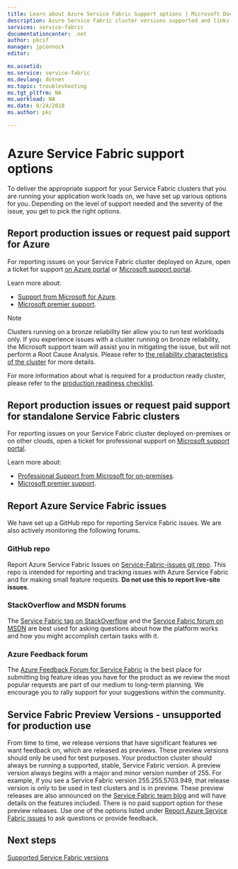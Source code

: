 ```yaml
---
title: Learn about Azure Service Fabric Support options | Microsoft Docs
description: Azure Service Fabric cluster versions supported and links to file support tickets
services: service-fabric
documentationcenter: .net
author: pkcsf
manager: jpconnock
editor: 

ms.assetid: 
ms.service: service-fabric
ms.devlang: dotnet
ms.topic: troubleshooting
ms.tgt_pltfrm: NA
ms.workload: NA
ms.date: 8/24/2018
ms.author: pkc

---
```

# Azure Service Fabric support options

To deliver the appropriate support for your Service Fabric clusters that you are running your application work loads on, we have set up various options for you. Depending on the level of support needed and the severity of the issue, you get to pick the right options. 

## Report production issues or request paid support for Azure

For reporting issues on your Service Fabric cluster deployed on Azure, open a ticket for support [on Azure portal](https://ms.portal.azure.com/#blade/Microsoft_Azure_Support/HelpAndSupportBlade/overview)
or [Microsoft support portal](https://support.microsoft.com/oas/default.aspx?prid=16146).

Learn more about:
 
- [Support from Microsoft for Azure](https://azure.microsoft.com/support/plans/?b=16.44).
- [Microsoft premier support](https://support.microsoft.com/en-us/premier).

> [!Note]
> Clusters running on a bronze reliability tier allow you to run test workloads only. If you experience issues with a cluster running on bronze reliability, the Microsoft support team will assist you in mitigating the issue, but will not perform a Root Cause Analysis. Please refer to [the reliability characteristics of the cluster](https://docs.microsoft.com/azure/service-fabric/service-fabric-cluster-capacity#the-reliability-characteristics-of-the-cluster) for more details.
>
> For more information about what is required for a production ready cluster, please refer to the [production readiness checklist](https://docs.microsoft.com/azure/service-fabric/service-fabric-production-readiness-checklist).

<a id="getlivesitesupportonprem"></a>

## Report production issues or request paid support for standalone Service Fabric clusters

For reporting issues on your Service Fabric cluster deployed on-premises or on other clouds, open a ticket for professional support on [Microsoft support portal](https://portal.azure.com/#blade/Microsoft_Azure_Support/HelpAndSupportBlade/overview).

Learn more about:

- [Professional Support from Microsoft for on-premises](https://support.microsoft.com/en-us/gp/offerprophone?wa=wsignin1.0).
- [Microsoft premier support](https://support.microsoft.com/en-us/premier).

## Report Azure Service Fabric issues

We have set up a GitHub repo for reporting Service Fabric issues.  We are also actively monitoring the following forums.

### GitHub repo 

Report Azure Service Fabric Issues on [Service-Fabric-issues git repo](https://github.com/Azure/service-fabric-issues). This repo is intended for reporting and tracking issues with Azure Service Fabric and for making small feature requests. **Do not use this to report live-site issues**.

### StackOverflow and MSDN forums

The [Service Fabric tag on StackOverflow][stackoverflow] and the [Service Fabric forum on MSDN][msdn-forum] are best used for asking questions about how the platform works and how you might accomplish certain tasks with it.

### Azure Feedback forum

The [Azure Feedback Forum for Service Fabric][uservoice-forum] is the best place for submitting big feature ideas you have for the product as we review the most popular requests are part of our medium to long-term planning. We encourage you to rally support for your suggestions within the community.

## Service Fabric Preview Versions - unsupported for production use

From time to time, we release versions that have significant features we want feedback on, which are released as previews. These preview versions should only be used for test purposes. Your production cluster should always be running a supported, stable, Service Fabric version. A preview version always begins with a major and minor version number of 255. For example, if you see a Service Fabric version 255.255.5703.949, that release version is only to be used in test clusters and is in preview. These preview releases are also announced on the [Service Fabric team blog](https://blogs.msdn.microsoft.com/azureservicefabric) and will have details on the features included.
There is no paid support option for these preview releases. Use one of the options listed under [Report Azure Service Fabric issues](https://docs.microsoft.com/azure/service-fabric/service-fabric-support#report-azure-service-fabric-issues) to ask questions or provide feedback.

## Next steps

[Supported Service Fabric versions](service-fabric-versions.md)

<!--references-->
[msdn-forum]: https://social.msdn.microsoft.com/Forums/en-US/home?forum=AzureServiceFabric
[stackoverflow]: https://stackoverflow.com/questions/tagged/azure-service-fabric
[uservoice-forum]: https://feedback.azure.com/forums/293901-service-fabric
[acom-docs]: https://aka.ms/servicefabricdocs
[sample-repos]: https://aka.ms/servicefabricsamples
